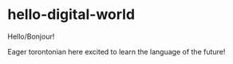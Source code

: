 # hello-digital-world

Hello/Bonjour!

Eager torontonian here excited to learn the language of the future!
